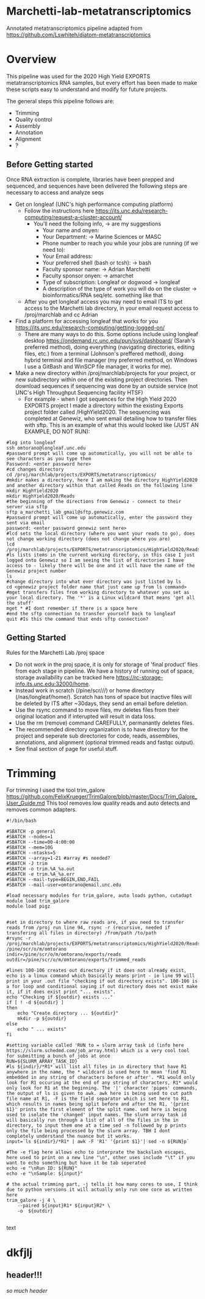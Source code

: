 # Marchetti-lab-metatranscriptomics
Annotated metatranscriptomics pipeline
adapted from https://github.com/Lswhiteh/diatom-metatranscriptomics
# Overview
This pipeline was used for the 2020 High Yield EXPORTS metatranscriptomics RNA samples, but every effort has been made to make these scripts easy to understand and modify for future projects. 

The general steps this pipeline follows are:
  - Trimming
  - Quality control
  - Assembly
  - Annotation 
  - Alignment
  - ?

## Before Getting started
Once RNA extraction is complete, libraries have been prepped and sequenced, and sequences have been delivered the following steps are necessary to access and analyze seqs

- Get on longleaf (UNC's high performance computing platform)
	- Follow the instructions here https://its.unc.edu/research-computing/request-a-cluster-account/
		- You'll need the folloing info, -> are my suggestions
			- Your name and onyen: 
			- Your Department: -> Marine Sciences or MASC
			- Phone number to reach you while your jobs are running (if we need to): 
			- Your Email address:
			- Your preferred shell (bash or tcsh): -> bash
			- Faculty sponsor name: -> Adrian Marchetti
			- Faculty sponsor onyen: -> amarchet
			- Type of subscription: Longleaf or dogwood -> longleaf
			- A description of the type of work you will do on the cluster -> bioinformatics/RNA seq/etc. something like that
	- After you get longleaf access you may need to email ITS to get access to the Marchetti lab directory, in your email request access to /proj/marchlab and cc Adrian
- Find a platform for accessing longleaf that works for you https://its.unc.edu/research-computing/getting-logged-on/
	- There are many ways to do this. Some options include using longleaf desktop https://ondemand.rc.unc.edu/pun/sys/dashboard/ (Sarah's preferred method), doing everything (navigating directories, editing files, etc.) from a terminal (Johnson's preffered method), doing hybrid terminal and file manager (my preferred method, on Windows I use a GitBash and WinSCP file manager, it works for me). 
- Make a new directory within /proj/marchlab/projects for your project, or new subdirectory within one of the existing project directories. Then download sequences if sequencing was done by an outside service (not UNC's High Throughput Sequencing facility HTSF)
	- For example - when I got sequences for the High Yield 2020 EXPORTS project I made a directory within the existing Exports project folder called /HighYield2020. The sequencing was completed at Genewiz, who sent email detailing how to transfer files with sftp. This is an example of what this would looked like (JUST AN EXAMPLE, DO NOT RUN):
```
#log into longleaf
ssh omtorano@longleaf.unc.edu
#password prompt will come up automatically, you will not be able to see characters as you type them
Password: <enter password here>
#cd changes directory
cd /proj/marchlab/projects/EXPORTS/metatranscriptomics/
#mkdir makes a directory, here I am making the directory HighYield2020 and another directory within that called Reads on the following line
mkdir HighYield2020
mkdir HighYield2020/Reads
#the beginning of the directions from Genewiz - connect to their server via sftp
sftp a_marchetti_lab_gmail@sftp.genewiz.com
#password prompt will come up automatically, enter the password they sent via email
password: <enter password genewiz sent here>
#lcd sets the local directory (where you want your reads to go), does not change working directory (does not change where you are)
lcd /proj/marchlab/projects/EXPORTS/metatranscriptomics/HighYield2020/Reads
#ls lists items in the current working directory, in this case I just logged onto Genewiz so I am seeing the list of directories I have access to - likely there will be one and it will have the name of the Genewiz project number
ls
#change directory into what ever directory was just listed by ls
cd <genewiz project folder name that just came up from ls command>
#mget transfers files from working directory to whatever you set as your local directory. The '*' is a Linux wildcard that means 'get all the stuff'
mget * #I dont remember if there is a space here
#end the sftp connection to transfer yourself back to longleaf
quit #Is this the command that ends sftp connection?
```
## Getting Started
Rules for the Marchetti Lab /proj space
- Do not work in the proj space, it is only for storage of 'final product' files from each stage in pipeline. We have a history of running out of space, storage availability can be tracked here https://rc-storage-info.its.unc.edu:32000/home.
- Instead work in scratch (/pine/scr/<o>/<n>/<onyen>) or home directory (/nas/longleaf/home/<onyen>). Scratch has tons of space but inactive files will be deleted by ITS after ~30days, they send an email before deletion.
- Use the rsync command to move files, mv deletes files from their original location and if interupted will result in data loss.
- Use the rm (remove) command CAREFULLY, permanantly deletes files.
- The recommended directory organization is to have directory for the project and seperate sub directories for code, reads, assemblies, annotations, and alignment (optional trimmed reads and fastqc output).
- See final section of page for useful stuff.

# Trimming
For trimming I used the tool trim_galore https://github.com/FelixKrueger/TrimGalore/blob/master/Docs/Trim_Galore_User_Guide.md
This tool removes low quality reads and auto detects and removes common adapters.

```
#!/bin/bash

#SBATCH -p general
#SBATCH --nodes=1
#SBATCH --time=00-4:00:00
#SBATCH --mem=10G
#SBATCH --ntasks=5
#SBATCH --array=1-21 #array #s needed?
#SBATCH -J trim
#SBATCH -o trim.%A_%a.out
#SBATCH -e trim.%A_%a.err
#SBATCH --mail-type=BEGIN,END,FAIL
#SBATCH --mail-user=omtorano@email.unc.edu

#load necessary modules for trim_galore, auto loads python, cutadapt
module load trim_galore
module load pigz


#set in directory to where raw reads are, if you need to transfer reads from /proj run line 94, rsync -r (recursive, needed if transfering all files in directory) /from/path /to/path
#rsync -r /proj/marchlab/projects/EXPORTS/metatranscriptomics/HighYield2020/Reads /pine/scr/o/m/omtorano
indir=/pine/scr/o/m/omtorano/exports/reads
outdir=/pine/scr/o/m/omtorano/exports/trimmed_reads

#lines 100-106 creates out directory if it does not already exist, echo is a linux command which basically means print - ie line 99 will print in your .out file "checking if out directory exists". 100-106 is a for loop and conditional saying if out directory does not exist make it, if it does exist print "... exists". 
echo "Checking if ${outdir} exists ..."
if [ ! -d ${outdir} ]
then
    echo "Create directory ... ${outdir}"
    mkdir -p ${outdir}
else
    echo " ... exists"
fi

#setting variable called 'RUN to = slurm array task id (info here https://slurm.schedmd.com/job_array.html) which is a very cool tool for submitting a bunch of jobs at once
RUN=${SLURM_ARRAY_TASK_ID}
#ls ${indir}/*R1* will list all files in in directory that have R1 anywhere in the name, the * wildcard is used here to mean 'find R1 embedded in any string of characters before or after'. *R1 would only look for R1 occuring at the end of any string of characters, R1* would only look for R1 at the beginning. The '|' character 'pipes' commands, the output of ls is given to awk. awk here is being used to cut path file name at R1, -F is the field separator which is set here to R1, which results in names being split before and after the R1, '{print $1}' prints the first element of the split name. sed here is being used to isolate the 'changed' input names. The slurm array task id will basically run through a list of all of the files in the in directory, to input them one at a time sed -n followed by p prints only the file being processed by the slurm array. TBH I dont completely understand the nuance but it works. 
input=`ls ${indir}/*R1* | awk -F 'R1' '{print $1}'| sed -n ${RUN}p`

#The -e flag here allows echo to interprate the backslash escapes, here used to print on a new line "\n", other uses include "\t" if you want to echo something but have it be tab seperated
echo -e "\nRun ID: ${RUN}"
echo -e "\nSample: ${input}"

# the actual trimming part, -j tells it how many cores to use, I think due to python versions it will actually only run one core as written here
trim_galore -j 4 \
	--paired ${input}R1* ${input}R2* \
	-o  ${outdir}
	

```
text  

# dkfjlj  
## header!!!  
###### so much header  
